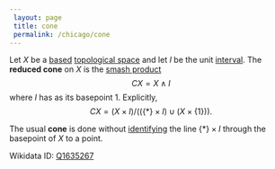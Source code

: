 ```yaml
---
 layout: page
 title: cone
 permalink: /chicago/cone
---
```

Let $X$ be a [based](https://defsmath.github.io/DefsMath/based_topological_space) [topological space](https://defsmath.github.io/DefsMath/topological_space) and let $I$ be the unit [interval](https://defsmath.github.io/DefsMath/interval). The **reduced cone** on $X$ is the [smash product](https://defsmath.github.io/DefsMath/smash_product) $$CX = X\wedge I$$ where $I$ has as its basepoint $1$. Explicitly, $$CX = (X\times I)/((\{*\}\times I) \cup (X\times\{1\})).$$ 

The usual **cone** is done without [identifying](https://defsmath.github.io/DefsMath/quotient_of_topological_spaces) the line $\{*\}\times I$ through the basepoint of $X$ to a point.

Wikidata ID: [Q1635267](https://www.wikidata.org/wiki/Q1635267)
